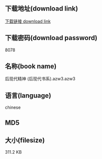 ## 下载地址(download link)
[下载链接 download link](https://voluble-croquembouche-d321dc.netlify.app/?s=%E5%90%8E%E7%8E%B0%E4%BB%A3%E7%B2%BE%E7%A5%9E+%28%E5%90%8E%E7%8E%B0%E4%BB%A3%E4%B9%A6%E7%B3%BB%29.azw3)

## 下载密码(download password)
8078

## 名称(book name)
后现代精神 (后现代书系).azw3.azw3

## 语言(language)
chinese

## MD5


## 大小(filesize)
311.2 KB
